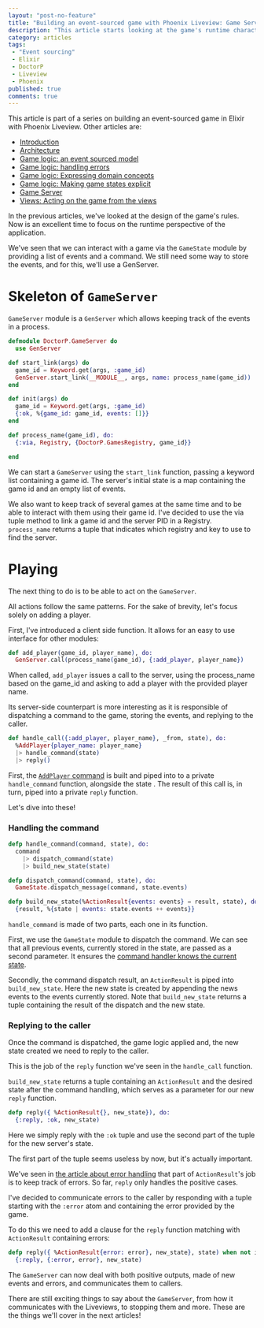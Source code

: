 ```yaml
---
layout: "post-no-feature"
title: "Building an event-sourced game with Phoenix Liveview: Game Server"
description: "This article starts looking at the game's runtime characteristics and shows how a game server can be implemented with a GenServer to store events and handle new commands."
category: articles
tags:
 - "Event sourcing"
 - Elixir
 - DoctorP
 - Liveview
 - Phoenix
published: true
comments: true
---
```


<div class="series">
    <p>This article is part of a series on building an event-sourced game in Elixir with Phoenix Liveview. Other articles are:</p>
    <ul>
        <li><a href="/articles/phoenix-liveview-event-sourced-game-intro">Introduction</a></li>
        <li><a href="/articles/phoenix-liveview-event-sourced-game-architecture">Architecture</a></li>
        <li><a href="/articles/phoenix-liveview-event-sourced-game-event-sourced-model">Game logic: an event sourced model</a></li>
        <li><a href="/articles/phoenix-liveview-event-sourced-game-handling-errors">Game logic: handling errors</a></li>
        <li><a href="/articles/phoenix-liveview-event-sourced-game-expressing-domain-concepts-in-code">Game logic: Expressing domain concepts</a></li>
        <li><a href="/articles/phoenix-liveview-event-sourced-game-making-game-states-explicit">Game logic: Making game states explicit</a></li>
        <li><a href="/articles/phoenix-liveview-event-sourced-game-game-server">Game Server</a></li>
        <li><a href="/articles/phoenix-liveview-event-sourced-game-acting-on-the-game-from-the-views">Views: Acting on the game from the views</a></li>
    </ul>
</div>


In the previous articles, we've looked at the design of the game's rules. Now is an excellent time to focus on the runtime perspective of the application.

We've seen that we can interact with a game via the `GameState` module by providing a list of events and a command. We still need some way to store the events, and for this, we'll use a GenServer.

# Skeleton of `GameServer`

`GameServer` module is a `GenServer` which allows keeping track of the events in a process.

```elixir
defmodule DoctorP.GameServer do
  use GenServer

def start_link(args) do
  game_id = Keyword.get(args, :game_id)
  GenServer.start_link(__MODULE__, args, name: process_name(game_id))
end

def init(args) do
  game_id = Keyword.get(args, :game_id)
  {:ok, %{game_id: game_id, events: []}}
end

def process_name(game_id), do:
  {:via, Registry, {DoctorP.GamesRegistry, game_id}}

end
```

We can start a `GameServer` using the `start_link` function, passing a keyword list containing a game id. The server's initial state is a map containing the game id and an empty list of events.

We also want to keep track of several games at the same time and to be able to interact with them using their game id. I've decided to use the via tuple method to link a game id and the server PID in a Registry. `process_name` returns a tuple that indicates which registry and key to use to find the server.

# Playing

The next thing to do is to be able to act on the `GameServer`.

All actions follow the same patterns. For the sake of brevity, let's focus solely on adding a player.

First, I've introduced a client side function. It allows for an easy to use interface for other modules:

```elixir
def add_player(game_id, player_name), do:
  GenServer.call(process_name(game_id), {:add_player, player_name})
```

When called, `add_player` issues a call to the server, using the process_name based on the game_id and asking to add a player with the provided player name.

Its server-side counterpart is more interesting as it is responsible of dispatching a command to the game, storing the events, and replying to the caller.

```elixir
def handle_call({:add_player, player_name}, _from, state), do:
  %AddPlayer{player_name: player_name}
  |> handle_command(state)
  |> reply()
```

First, the [`AddPlayer` command](/articles/phoenix-liveview-event-sourced-game-event-sourced-model#producing-events) is built and piped into to a private `handle_command` function, alongside the state . The result of this call is, in turn, piped into a private `reply` function.

Let's dive into these!

### Handling the command

```elixir
defp handle_command(command, state), do:
  command
    |> dispatch_command(state)
    |> build_new_state(state)

defp dispatch_command(command, state), do:
  GameState.dispatch_message(command, state.events)

defp build_new_state(%ActionResult{events: events} = result, state), do:
  {result, %{state | events: state.events ++ events}}
```

`handle_command` is made of two parts, each one in its function.

First, we use the `GameState` module to dispatch the command. We can see that all previous events, currently stored in the state, are passed as a second parameter. It ensures the [command handler knows the current state](/articles/phoenix-liveview-event-sourced-game-event-sourced-model#producing-events#rebuilding-the-state).

Secondly, the command dispatch result, an `ActionResult` is piped into `build_new_state`. Here the new state is created by appending the news events to the events currently stored. Note that `build_new_state` returns a tuple containing the result of the dispatch and the new state.

### Replying to the caller

Once the command is dispatched, the game logic applied and, the new state created we need to reply to the caller.

This is the job of the `reply` function we've seen in the `handle_call` function.

`build_new_state` returns a tuple containing an `ActionResult` and the desired state after the command handling, which serves as a parameter for our new `reply` function.

```elixir
defp reply({ %ActionResult{}, new_state}), do:
  {:reply, :ok, new_state)
```

Here we simply reply with the `:ok` tuple and use the second part of the tuple for the new server's state.

The first part of the tuple seems useless by now, but it's actually important.

We've seen in [the article about error handling](/articles/phoenix-liveview-event-sourced-game-handling-errors) that part of `ActionResult`'s job is to keep track of errors. So far, `reply` only handles the positive cases.

I've decided to communicate errors to the caller by responding with a tuple starting with the `:error` atom and containing the error provided by the game.

To do this we need to add a clause for the `reply` function matching with `ActionResult` containing errors:

```elixir
defp reply({ %ActionResult{error: error}, new_state}, state) when not is_nil(error), do:
  {:reply, {:error, error}, new_state)
```

The `GameServer` can now deal with both positive outputs, made of new events and errors, and communicates them to callers.

There are still exciting things to say about the `GameServer`, from how it communicates with the Liveviews, to stopping them and more. These are the things we'll cover in the next articles!


